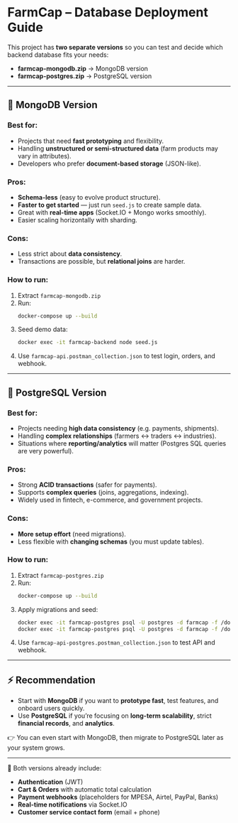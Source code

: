 
# FarmCap – Database Deployment Guide

This project has **two separate versions** so you can test and decide which backend database fits your needs:  
- **farmcap-mongodb.zip** → MongoDB version  
- **farmcap-postgres.zip** → PostgreSQL version  

---

## 🔹 MongoDB Version
### Best for:
- Projects that need **fast prototyping** and flexibility.  
- Handling **unstructured or semi-structured data** (farm products may vary in attributes).  
- Developers who prefer **document-based storage** (JSON-like).  

### Pros:
- **Schema-less** (easy to evolve product structure).  
- **Faster to get started** — just run `seed.js` to create sample data.  
- Great with **real-time apps** (Socket.IO + Mongo works smoothly).  
- Easier scaling horizontally with sharding.  

### Cons:
- Less strict about **data consistency**.  
- Transactions are possible, but **relational joins** are harder.  

### How to run:
1. Extract `farmcap-mongodb.zip`  
2. Run:  
   ```bash
   docker-compose up --build
   ```  
3. Seed demo data:  
   ```bash
   docker exec -it farmcap-backend node seed.js
   ```  
4. Use `farmcap-api.postman_collection.json` to test login, orders, and webhook.  

---

## 🔹 PostgreSQL Version
### Best for:
- Projects needing **high data consistency** (e.g. payments, shipments).  
- Handling **complex relationships** (farmers ↔ traders ↔ industries).  
- Situations where **reporting/analytics** will matter (Postgres SQL queries are very powerful).  

### Pros:
- Strong **ACID transactions** (safer for payments).  
- Supports **complex queries** (joins, aggregations, indexing).  
- Widely used in fintech, e-commerce, and government projects.  

### Cons:
- **More setup effort** (need migrations).  
- Less flexible with **changing schemas** (you must update tables).  

### How to run:
1. Extract `farmcap-postgres.zip`  
2. Run:  
   ```bash
   docker-compose up --build
   ```  
3. Apply migrations and seed:  
   ```bash
   docker exec -it farmcap-postgres psql -U postgres -d farmcap -f /docker-entrypoint-initdb.d/migrations.sql
   docker exec -it farmcap-postgres psql -U postgres -d farmcap -f /docker-entrypoint-initdb.d/seed.sql
   ```  
4. Use `farmcap-api-postgres.postman_collection.json` to test API and webhook.  

---

## ⚡ Recommendation
- Start with **MongoDB** if you want to **prototype fast**, test features, and onboard users quickly.  
- Use **PostgreSQL** if you’re focusing on **long-term scalability**, strict **financial records**, and **analytics**.  

👉 You can even start with MongoDB, then migrate to PostgreSQL later as your system grows.

---

📌 Both versions already include:  
- **Authentication** (JWT)  
- **Cart & Orders** with automatic total calculation  
- **Payment webhooks** (placeholders for MPESA, Airtel, PayPal, Banks)  
- **Real-time notifications** via Socket.IO  
- **Customer service contact form** (email + phone)  
